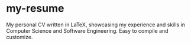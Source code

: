 # my-resume
My personal CV written in LaTeX, showcasing my experience and skills in Computer Science and Software Engineering. Easy to compile and customize.
